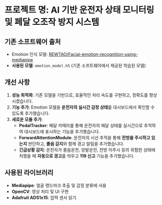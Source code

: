 # 프로젝트 명: AI 기반 운전자 상태 모니터링 및 페달 오조작 방지 시스템

## 기존 소프트웨어 출처
- Emotion 인식 모델: [REWTAO/Facial-emotion-recognition-using-mediapipe](https://github.com/REWTAO/Facial-emotion-recognition-using-mediapipe)
- **사용된 모델**: `emotion_model.h5` (기존 소프트웨어에서 제공된 학습된 모델)

## 개선 사항
1. **성능 최적화**: 기존 모델을 기반으로, 효율적인 처리 속도를 구현하고, 정확도를 향상시켰습니다.
2. **기능 추가**: Emotion 모델을 **운전자의 실시간 감정 상태**를 대시보드에서 확인할 수 있도록 추가했습니다.
3. **새로운 모듈 추가**:
    - **PedalTracker**: 페달 카메라를 통해 운전자의 페달 상태를 실시간으로 추적하여 대시보드에 표시하는 기능을 추가했습니다.
    - **ForwardAttentionModule**: 운전자의 시선 추적을 통해 **전방을 주시하고 있는지** 판단하고, **졸음 감지**와 함께 경고 알림을 추가했습니다.
    - **긴급상황 감지**: 운전자가 졸음운전, 양발운전, 전방 미주시 등의 위험한 상태에 처했을 때 **자동으로 경고**를 띄우고 **119 신고** 기능을 추가했습니다.

## 사용된 라이브러리
- **Mediapipe**: 얼굴 랜드마크 추출 및 감정 분류에 사용
- **OpenCV**: 영상 처리 및 UI 구현
- **Adafruit ADS1x15**: 압력 센서 읽기
